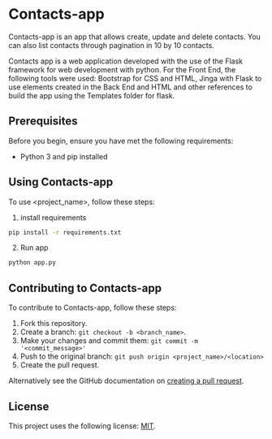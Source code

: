# Contacts-app

Contacts-app is an app that allows create, update and delete contacts. You can also list contacts through pagination in 10 by 10 contacts. 

Contacts app is a web application developed with the use of the Flask framework for web development with python. For the Front End, the following tools were used: Bootstrap for CSS and HTML, Jinga with Flask to use elements created in the Back End and HTML and other references to build the app using the Templates folder for flask.
## Prerequisites

Before you begin, ensure you have met the following requirements:

-   Python 3 and pip installed 

## Using Contacts-app

To use <project_name>, follow these steps:

 1. install requirements
```bash
pip install -r requirements.txt
```
2. Run app
```bash
python app.py
```

## Contributing to Contacts-app

To contribute to Contacts-app, follow these steps:

1.  Fork this repository.
2.  Create a branch:  `git checkout -b <branch_name>`.
3.  Make your changes and commit them:  `git commit -m '<commit_message>'`
4.  Push to the original branch:  `git push origin <project_name>/<location>`
5.  Create the pull request.

Alternatively see the GitHub documentation on  [creating a pull request](https://help.github.com/en/github/collaborating-with-issues-and-pull-requests/creating-a-pull-request).

## License

This project uses the following license:  [MIT](./LICENSE).
